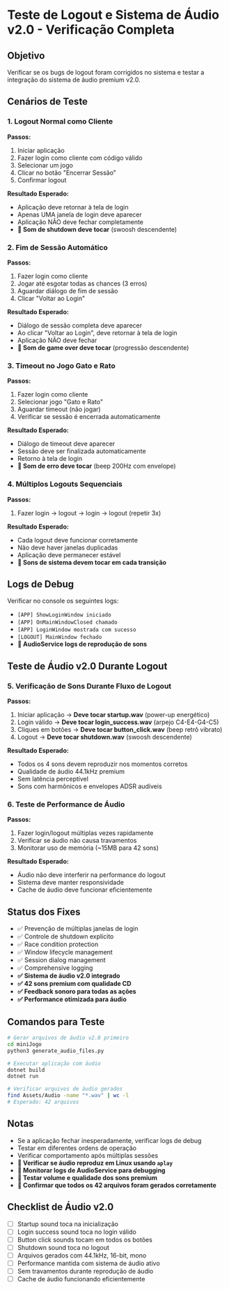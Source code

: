 # Teste de Logout e Sistema de Áudio v2.0 - Verificação Completa

## Objetivo
Verificar se os bugs de logout foram corrigidos no sistema e testar a integração do sistema de áudio premium v2.0.

## Cenários de Teste

### 1. Logout Normal como Cliente
**Passos:**
1. Iniciar aplicação
2. Fazer login como cliente com código válido
3. Selecionar um jogo
4. Clicar no botão "Encerrar Sessão"
5. Confirmar logout

**Resultado Esperado:**
- Aplicação deve retornar à tela de login
- Apenas UMA janela de login deve aparecer
- Aplicação NÃO deve fechar completamente
- **🎵 Som de shutdown deve tocar** (swoosh descendente)

### 2. Fim de Sessão Automático
**Passos:**
1. Fazer login como cliente
2. Jogar até esgotar todas as chances (3 erros)
3. Aguardar diálogo de fim de sessão
4. Clicar "Voltar ao Login"

**Resultado Esperado:**
- Diálogo de sessão completa deve aparecer
- Ao clicar "Voltar ao Login", deve retornar à tela de login
- Aplicação NÃO deve fechar
- **🎵 Som de game over deve tocar** (progressão descendente)

### 3. Timeout no Jogo Gato e Rato
**Passos:**
1. Fazer login como cliente
2. Selecionar jogo "Gato e Rato"
3. Aguardar timeout (não jogar)
4. Verificar se sessão é encerrada automaticamente

**Resultado Esperado:**
- Diálogo de timeout deve aparecer
- Sessão deve ser finalizada automaticamente
- Retorno à tela de login
- **🎵 Som de erro deve tocar** (beep 200Hz com envelope)

### 4. Múltiplos Logouts Sequenciais
**Passos:**
1. Fazer login → logout → login → logout (repetir 3x)

**Resultado Esperado:**
- Cada logout deve funcionar corretamente
- Não deve haver janelas duplicadas
- Aplicação deve permanecer estável
- **🎵 Sons de sistema devem tocar em cada transição**

## Logs de Debug
Verificar no console os seguintes logs:
- `[APP] ShowLoginWindow iniciado`
- `[APP] OnMainWindowClosed chamado`
- `[APP] LoginWindow mostrada com sucesso`
- `[LOGOUT] MainWindow fechado`
- **🎵 AudioService logs de reprodução de sons**

## Teste de Áudio v2.0 Durante Logout

### 5. Verificação de Sons Durante Fluxo de Logout
**Passos:**
1. Iniciar aplicação → **Deve tocar startup.wav** (power-up energético)
2. Login válido → **Deve tocar login_success.wav** (arpejo C4-E4-G4-C5)
3. Cliques em botões → **Deve tocar button_click.wav** (beep retrô vibrato)
4. Logout → **Deve tocar shutdown.wav** (swoosh descendente)

**Resultado Esperado:**
- Todos os 4 sons devem reproduzir nos momentos corretos
- Qualidade de áudio 44.1kHz premium
- Sem latência perceptível
- Sons com harmônicos e envelopes ADSR audíveis

### 6. Teste de Performance de Áudio
**Passos:**
1. Fazer login/logout múltiplas vezes rapidamente
2. Verificar se áudio não causa travamentos
3. Monitorar uso de memória (~15MB para 42 sons)

**Resultado Esperado:**
- Áudio não deve interferir na performance do logout
- Sistema deve manter responsividade
- Cache de áudio deve funcionar eficientemente

## Status dos Fixes
- ✅ Prevenção de múltiplas janelas de login
- ✅ Controle de shutdown explícito
- ✅ Race condition protection
- ✅ Window lifecycle management
- ✅ Session dialog management
- ✅ Comprehensive logging
- **✅ Sistema de áudio v2.0 integrado**
- **✅ 42 sons premium com qualidade CD**
- **✅ Feedback sonoro para todas as ações**
- **✅ Performance otimizada para áudio**

## Comandos para Teste
```bash
# Gerar arquivos de áudio v2.0 primeiro
cd miniJogo
python3 generate_audio_files.py

# Executar aplicação com áudio
dotnet build
dotnet run

# Verificar arquivos de áudio gerados
find Assets/Audio -name "*.wav" | wc -l
# Esperado: 42 arquivos
```

## Notas
- Se a aplicação fechar inesperadamente, verificar logs de debug
- Testar em diferentes ordens de operação
- Verificar comportamento após múltiplas sessões
- **🎵 Verificar se áudio reproduz em Linux usando `aplay`**
- **🎵 Monitorar logs de AudioService para debugging**
- **🎵 Testar volume e qualidade dos sons premium**
- **🎵 Confirmar que todos os 42 arquivos foram gerados corretamente**

## Checklist de Áudio v2.0
- [ ] Startup sound toca na inicialização
- [ ] Login success sound toca no login válido
- [ ] Button click sounds tocam em todos os botões
- [ ] Shutdown sound toca no logout
- [ ] Arquivos gerados com 44.1kHz, 16-bit, mono
- [ ] Performance mantida com sistema de áudio ativo
- [ ] Sem travamentos durante reprodução de áudio
- [ ] Cache de áudio funcionando eficientemente